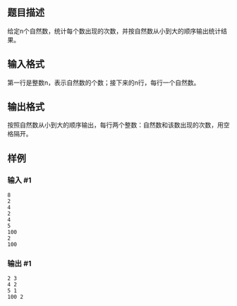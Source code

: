 ## 题目描述
给定n个自然数，统计每个数出现的次数，并按自然数从小到大的顺序输出统计结果。

## 输入格式
第一行是整数n，表示自然数的个数；接下来的n行，每行一个自然数。

## 输出格式
按照自然数从小到大的顺序输出，每行两个整数：自然数和该数出现的次数，用空格隔开。

## 样例
### 输入 #1
```
8
2
4
2
4
5
100
2
100
```

### 输出 #1
```
2 3
4 2
5 1
100 2
```
